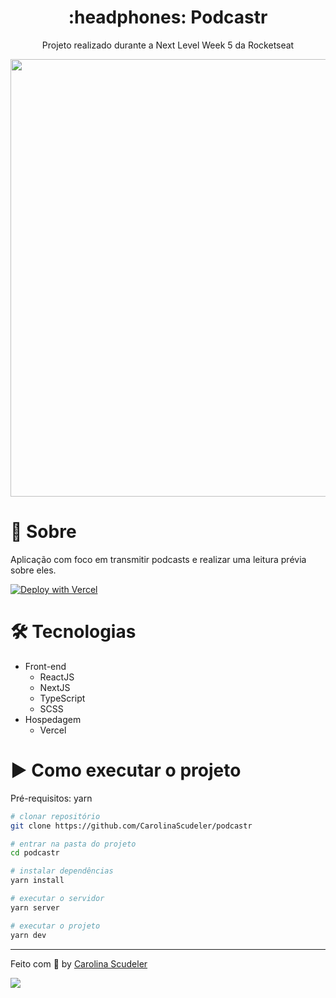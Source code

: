 <h1 align="center">:headphones: Podcastr</h1>
<div align="center">
  <p>Projeto realizado durante a Next Level Week 5 da Rocketseat</p>
  <img src="https://imgur.com/btSiBdi.png" width="700px">
</div>

# 📖 Sobre
<p>Aplicação com foco em transmitir podcasts e realizar uma leitura prévia sobre eles.</p>

[![Deploy with Vercel](https://vercel.com/button)](https://podcastr-cscudeler.vercel.app/)

<h1>🛠 Tecnologias</h1>

- Front-end
  - ReactJS
  - NextJS
  - TypeScript
  - SCSS
- Hospedagem
  - Vercel

<h1>▶️ Como executar o projeto</h1>

Pré-requisitos: yarn

```bash
# clonar repositório
git clone https://github.com/CarolinaScudeler/podcastr

# entrar na pasta do projeto
cd podcastr

# instalar dependências
yarn install

# executar o servidor
yarn server

# executar o projeto
yarn dev
```

---

Feito com :purple_heart: by [Carolina Scudeler](https://github.com/CarolinaScudeler)

<div>
  <a href="https://www.linkedin.com/in/carolinascudeler/">
    <img src="https://img.shields.io/badge/-LinkedIn-%230077B5?style=for-the-badge&logo=linkedin&logoColor=white">
  </a>
</div>

